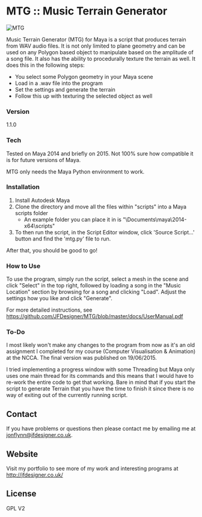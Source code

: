 # MTG :: Music Terrain Generator

![MTG](http://jfdesigner.co.uk/wp-content/uploads/2015/10/MTG-banner.png "MTG")


Music Terrain Generator (MTG) for Maya is a script that produces terrain from WAV audio files. It is not only limited to plane geometry and can be used on any Polygon based object to manipulate based on the amplitude of a song file. It also has the ability to procedurally texture the terrain as well. It does this in the following steps:

  - You select some Polygon geometry in your Maya scene
  - Load in a .wav file into the program
  - Set the settings and generate the terrain
  - Follow this up with texturing the selected object as well

### Version
1.1.0

### Tech

Tested on Maya 2014 and briefly on 2015. Not 100% sure how compatible it is for future versions of Maya.

MTG only needs the Maya Python environment to work.

### Installation

1. Install Autodesk Maya
2. Clone the directory and move all the files within "scripts" into a Maya scripts folder
	- An example folder you can place it in is "<user>\Documents\maya\2014-x64\scripts"
3. To then run the script, in the Script Editor window, click 'Source Script...' button and find the 'mtg.py' file to run.

After that, you should be good to go!

### How to Use

To use the program, simply run the script, select a mesh in the scene and click "Select" in the top right, followed by loading a song in the "Music Location" section by browsing for a song and clicking "Load". Adjust the settings how you like and click "Generate".

For more detailed instructions, see https://github.com/JFDesigner/MTG/blob/master/docs/UserManual.pdf

### To-Do

I most likely won't make any changes to the program from now as it's an old assignment I completed for my course (Computer Visualisation & Animation) at the NCCA. The final version was published on 19/06/2015.

I tried implementing a progress window with some Threading but Maya only uses one main thread for its commands and this means that I would have to re-work the entire code to get that working. Bare in mind that if you start the script to generate Terrain that you have the time to finish it since there is no way of exiting out of the currently running script.

## Contact

If you have problems or questions then please contact me by emailing me at jonflynn@jfdesigner.co.uk.

## Website

Visit my portfolio to see more of my work and interesting programs at http://jfdesigner.co.uk/

License
----

GPL V2
